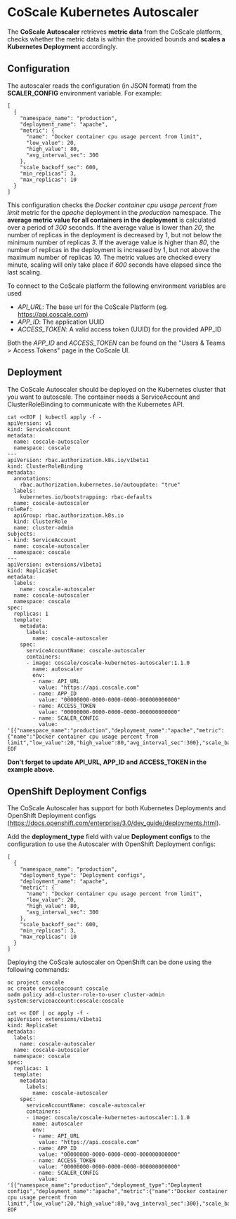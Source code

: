 # CoScale Kubernetes Autoscaler

The **CoScale Autoscaler** retrieves **metric data** from the CoScale platform, checks whether the metric data is within the provided bounds and **scales a Kubernetes Deployment** accordingly.

## Configuration

The autoscaler reads the configuration (in JSON format) from the **SCALER_CONFIG** environment variable. For example:

```
[
  {
    "namespace_name": "production",
    "deployment_name": "apache",
    "metric": {
      "name": "Docker container cpu usage percent from limit",
      "low_value": 20,
      "high_value": 80,
      "avg_interval_sec": 300
    },
    "scale_backoff_sec": 600,
    "min_replicas": 3,
    "max_replicas": 10
  }
]
```

This configuration checks the *Docker container cpu usage percent from limit* metric for the *apache* deployment in the *production* namespace. The **average metric value for all containers in the deployment** is calculated over a period of *300* seconds. If the average value is lower than *20*, the number of replicas in the deployment is decreased by 1, but not below the minimum number of replicas *3*. If the average value is higher than *80*, the number of replicas in the deployment is increased by 1, but not above the maximum number of replicas *10*. The metric values are checked every minute, scaling will only take place if *600* seconds have elapsed since the last scaling.

To connect to the CoScale platform the following environment variables are used

* *API_URL*: The base url for the CoScale Platform (eg. https://api.coscale.com)
* *APP_ID*: The application UUID
* *ACCESS_TOKEN*: A valid access token (UUID) for the provided APP_ID

Both the *APP_ID* and *ACCESS_TOKEN* can be found on the "Users & Teams > Access Tokens" page in the CoScale UI.

## Deployment

The CoScale Autoscaler should be deployed on the Kubernetes cluster that you want to autoscale. The container needs a ServiceAccount and ClusterRoleBinding to communicate with the Kubernetes API.

```
cat <<EOF | kubectl apply -f -
apiVersion: v1
kind: ServiceAccount
metadata:
  name: coscale-autoscaler
  namespace: coscale
---
apiVersion: rbac.authorization.k8s.io/v1beta1
kind: ClusterRoleBinding
metadata:
  annotations:
    rbac.authorization.kubernetes.io/autoupdate: "true"
  labels:
    kubernetes.io/bootstrapping: rbac-defaults
  name: coscale-autoscaler
roleRef:
  apiGroup: rbac.authorization.k8s.io
  kind: ClusterRole
  name: cluster-admin
subjects:
- kind: ServiceAccount
  name: coscale-autoscaler
  namespace: coscale
---
apiVersion: extensions/v1beta1
kind: ReplicaSet
metadata:
  labels:
    name: coscale-autoscaler
  name: coscale-autoscaler
  namespace: coscale
spec:
  replicas: 1
  template:
    metadata:
      labels:
        name: coscale-autoscaler
    spec:
      serviceAccountName: coscale-autoscaler
      containers:
      - image: coscale/coscale-kubernetes-autoscaler:1.1.0
        name: autoscaler
        env:
        - name: API_URL
          value: "https://api.coscale.com"
        - name: APP_ID
          value: "00000000-0000-0000-0000-000000000000"
        - name: ACCESS_TOKEN
          value: "00000000-0000-0000-0000-000000000000"
        - name: SCALER_CONFIG
          value: '[{"namespace_name":"production","deployment_name":"apache","metric":{"name":"Docker container cpu usage percent from limit","low_value":20,"high_value":80,"avg_interval_sec":300},"scale_backoff_sec":600,"min_replicas":3,"max_replicas":10}]'
EOF
```

**Don't forget to update API_URL, APP_ID and ACCESS_TOKEN in the example above.**


## OpenShift Deployment Configs

The CoScale Autoscaler has support for both Kubernetes Deployments and OpenShift Deployment configs (https://docs.openshift.com/enterprise/3.0/dev_guide/deployments.html).

Add the **deployment_type** field with value **Deployment configs** to the configuration to use the Autoscaler with OpenShift Deployment configs:

```
[
  {
    "namespace_name": "production",
    "deployment_type": "Deployment configs",
    "deployment_name": "apache",
    "metric": {
      "name": "Docker container cpu usage percent from limit",
      "low_value": 20,
      "high_value": 80,
      "avg_interval_sec": 300
    },
    "scale_backoff_sec": 600,
    "min_replicas": 3,
    "max_replicas": 10
  }
]
```

Deploying the CoScale autoscaler on OpenShift can be done using the following commands:

```
oc project coscale
oc create serviceaccount coscale
oadm policy add-cluster-role-to-user cluster-admin system:serviceaccount:coscale:coscale

cat << EOF | oc apply -f -
apiVersion: extensions/v1beta1
kind: ReplicaSet
metadata:
  labels:
    name: coscale-autoscaler
  name: coscale-autoscaler
  namespace: coscale
spec:
  replicas: 1
  template:
    metadata:
      labels:
        name: coscale-autoscaler
    spec:
      serviceAccountName: coscale-autoscaler
      containers:
      - image: coscale/coscale-kubernetes-autoscaler:1.1.0
        name: autoscaler
        env:
        - name: API_URL
          value: "https://api.coscale.com"
        - name: APP_ID
          value: "00000000-0000-0000-0000-000000000000"
        - name: ACCESS_TOKEN
          value: "00000000-0000-0000-0000-000000000000"
        - name: SCALER_CONFIG
          value: '[{"namespace_name":"production","deployment_type":"Deployment configs","deployment_name":"apache","metric":{"name":"Docker container cpu usage percent from limit","low_value":20,"high_value":80,"avg_interval_sec":300},"scale_backoff_sec":600,"min_replicas":3,"max_replicas":10}]'
EOF
```
